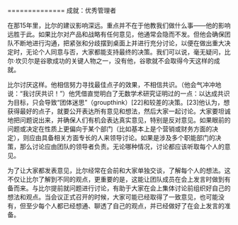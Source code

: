 ============== 成就：优秀管理者

在那15年里，比尔的建议影响深远。重点并不在于他教我们做什么事——他的影响远胜于此。如果比尔对产品和战略有任何意见，他通常会隐而不发。但他会确保团队不断地进行沟通，把紧张和分歧摆到桌面上并进行充分讨论，以便在做出重大决定时，无论个人同意与否，大家都能支持最终的决策。我们可以说，毫无疑问，比尔·坎贝尔是谷歌成功的关键人物之一，没有他，谷歌就不会取得今天这样的成就。

比尔讨厌这样。他相信努力寻找最佳点子的效果，不相信共识。（他会气冲冲地说：“我讨厌共识！”）他凭借直觉明白了无数学术研究证明过的一点：以达成共识为目标，只会导致“团体迷思”（groupthink）[22]和较差的决策。[23]他认为，想获得最好的点子，就要公开表达所有意见和想法，然后大家一起讨论。大家要坦诚地把问题说出来，并确保人们有机会表达真实意见，特别是反对意见。如果眼前的问题或决定在性质上更偏向于某个部门（比如基本上是个营销或财务方面的决定），则应由具备相关方面专长的人来领导讨论。如果是涉及多个职能部门的决策，那么讨论应由团队的领导者负责。无论哪种情况，讨论都应该听取每个人的意见。

为了让大家都发表意见，比尔经常在会前和大家单独交谈，了解每个人的想法。这不仅让比尔了解到不同的观点，更重要的是，这能让团队成员在会上发言时做到有备而来。与比尔提前就问题进行讨论，有助于大家在会上集体讨论前组织好自己的想法和观点。当会议正式召开的时候，大家可能已经取得了一致意见，也可能没有，但至少每个人都已经想通、聊透了自己的观点，并已经做好了在会上发言的准备。